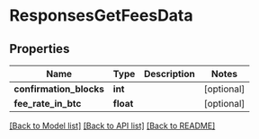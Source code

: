 # ResponsesGetFeesData

## Properties
Name | Type | Description | Notes
------------ | ------------- | ------------- | -------------
**confirmation_blocks** | **int** |  | [optional] 
**fee_rate_in_btc** | **float** |  | [optional] 

[[Back to Model list]](../README.md#documentation-for-models) [[Back to API list]](../README.md#documentation-for-api-endpoints) [[Back to README]](../README.md)

